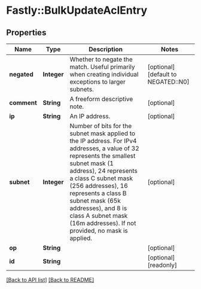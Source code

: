 # Fastly::BulkUpdateAclEntry

## Properties

| Name | Type | Description | Notes |
| ---- | ---- | ----------- | ----- |
| **negated** | **Integer** | Whether to negate the match. Useful primarily when creating individual exceptions to larger subnets. | [optional][default to NEGATED::N0] |
| **comment** | **String** | A freeform descriptive note. | [optional] |
| **ip** | **String** | An IP address. | [optional] |
| **subnet** | **Integer** | Number of bits for the subnet mask applied to the IP address.  For IPv4 addresses, a value of 32 represents the smallest subnet mask (1 address), 24 represents a class C subnet mask (256 addresses), 16 represents a class B subnet mask (65k addresses),  and 8 is class A subnet mask (16m addresses). If not provided, no mask is applied. | [optional] |
| **op** | **String** |  | [optional] |
| **id** | **String** |  | [optional][readonly] |

[[Back to API list]](../../README.md#endpoints) [[Back to README]](../../README.md)

